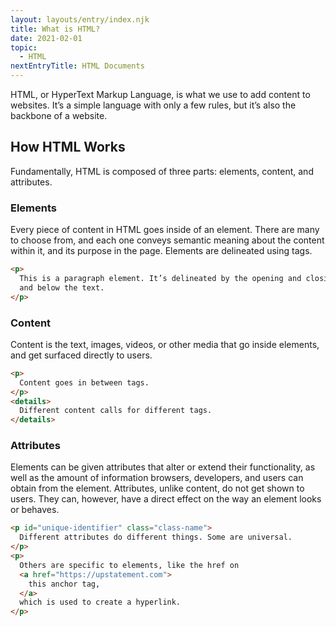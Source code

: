 ```yaml
---
layout: layouts/entry/index.njk
title: What is HTML?
date: 2021-02-01
topic:
  - HTML
nextEntryTitle: HTML Documents
---
```


HTML, or HyperText Markup Language, is what we use to add content to websites. It’s a simple language with only a few rules, but it’s also the backbone of a website.

## How HTML Works

Fundamentally, HTML is composed of three parts: elements, content, and attributes.

### Elements

Every piece of content in HTML goes inside of an element. There are many to choose from, and each one conveys semantic meaning about the content within it, and its purpose in the page. Elements are delineated using tags.

```html
<p>
  This is a paragraph element. It’s delineated by the opening and closing character sequences above
  and below the text.
</p>
```

### Content

Content is the text, images, videos, or other media that go inside elements, and get surfaced directly to users.

```html
<p>
  Content goes in between tags.
</p>
<details>
  Different content calls for different tags.
</details>
```

### Attributes

Elements can be given attributes that alter or extend their functionality, as well as the amount of information browsers, developers, and users can obtain from the element. Attributes, unlike content, do not get shown to users. They can, however, have a direct effect on the way an element looks or behaves.

```html
<p id="unique-identifier" class="class-name">
  Different attributes do different things. Some are universal.
</p>
<p>
  Others are specific to elements, like the href on
  <a href="https://upstatement.com">
    this anchor tag,
  </a>
  which is used to create a hyperlink.
</p>
```
